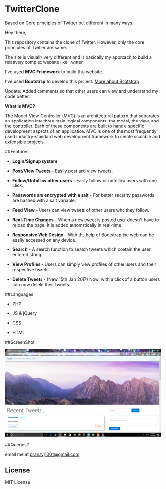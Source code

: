# TwitterClone
Based on Core principles of Twitter but different in many ways.

Hey there, 

  This repository contains the clone of Twitter. 
  However, only the core principles of Twitter are same.
  
  The site is visually very different and is basically my approach to build a relatively complex website like Twitter.
  
  I've used **MVC Framework** to build this website.
  
  I've used **Bootstrap** to develop this project. [More about Bootstrap](http://getbootstrap.com/getting-started/)
  
  Update: Added comments so that other users can view and understand my code better.
  
**What is MVC?**

The Model-View-Controller (MVC) is an architectural pattern that separates an application into three main logical components: the model, the view, and the controller. Each of these components are built to handle specific development aspects of an application. MVC is one of the most frequently used industry-standard web development framework to create scalable and extensible projects.

##Features

* **Login/Signup system**

* **Post/View Tweets** - Easily post and view tweets.

* **Follow/Unfollow other users** - Easily follow or unfollow users with one click.

* **Passwords are encrypted with a salt** - For better security passwords are hashed with a salt variable.

* **Feed View** - Users can view tweets of other users who they follow.

* **Real-Time Changes** - When a new tweet is posted user doesn't have to reload the page. It is added automatically in real-time.

* **Responsive Web Design** - With the help of Bootstrap the web can be easily accessed on any device.

* **Search** - A search function to search tweets which contain the user entered string.

* **View Profiles** - Users can simply view profiles of other users and their respective tweets.

* **Delete Tweets** - (New 15th Jan 2017) Now, with a click of a button users can now delete their tweets.

##Languages

* PHP

* JS & jQuery

* CSS

* HTML

##ScreenShot

![Alt text](ScreenshotHomePage.png?raw=true "Home Page")

##Queries?

email me at pranavj1001@gmail.com

## License

  MIT License
